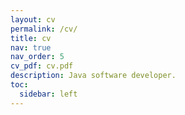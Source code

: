 ```yaml
---
layout: cv
permalink: /cv/
title: cv
nav: true
nav_order: 5
cv_pdf: cv.pdf
description: Java software developer.
toc:
  sidebar: left
---
```

